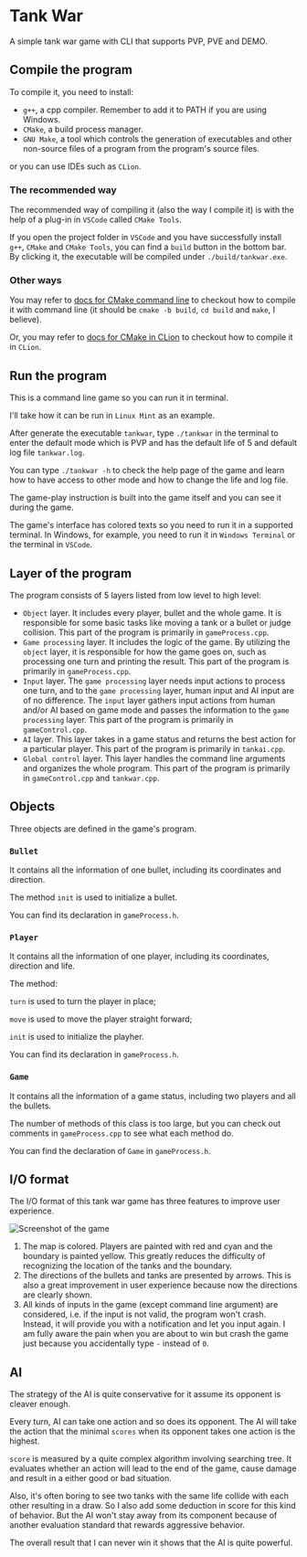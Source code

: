 # Tank War

A simple tank war game with CLI that supports PVP, PVE and DEMO.

## Compile the program

To compile it, you need to install:

- `g++`, a cpp compiler. Remember to add it to PATH if you are using Windows.
- `CMake`, a build process manager.
- `GNU Make`, a tool which controls the generation of executables and other non-source files of a program from the program's source files.

or you can use IDEs such as `CLion`.

### The recommended way

The recommended way of compiling it (also the way I compile it) is with the help of a plug-in in `VSCode` called `CMake Tools`.

If you open the project folder in `VSCode` and you have successfully install `g++`, `CMake` and `CMake Tools`, you can find a `build` button in the bottom bar. By clicking it, the executable will be compiled under `./build/tankwar.exe`.

### Other ways

You may refer to [docs for CMake command line](https://cmake.org/cmake/help/latest/manual/cmake.1.html) to checkout how to compile it with command line (it should be `cmake -b build`, `cd build` and `make`, I believe).

Or, you may refer to [docs for CMake in CLion](https://www.jetbrains.com/help/clion/quick-cmake-tutorial.html) to checkout how to compile it in `CLion`.

## Run the program

This is a command line game so you can run it in terminal.

I'll take how it can be run in `Linux Mint` as an example.

After generate the executable `tankwar`, type `./tankwar` in the terminal to enter the default mode which is PVP and has the default life of 5 and default log file `tankwar.log`.

You can type `./tankwar -h` to check the help page of the game and learn how to have access to other mode and how to change the life and log file.

The game-play instruction is built into the game itself and you can see it during the game.

The game's interface has colored texts so you need to run it in a supported terminal. In Windows, for example, you need to run it in `Windows Terminal` or the terminal in `VSCode`.

## Layer of the program

The program consists of 5 layers listed from low level to high level:

- `Object` layer. It includes every player, bullet and the whole game. It is responsible for some basic tasks like moving a tank or a bullet or judge collision. This part of the program is primarily in `gameProcess.cpp`.
- `Game processing` layer. It includes the logic of the game. By utilizing the `object` layer, it is responsible for how the game goes on, such as processing one turn and printing the result. This part of the program is primarily in `gameProcess.cpp`.
- `Input` layer. The `game processing` layer needs input actions to process one turn, and to the `game processing` layer, human input and AI input are of no difference. The `input` layer gathers input actions from human and/or AI based on game mode and passes the information to the `game processing` layer. This part of the program is primarily in `gameControl.cpp`.
- `AI` layer. This layer takes in a game status and returns the best action for a particular player. This part of the program is primarily in `tankai.cpp`.
- `Global control` layer. This layer handles the command line arguments and organizes the whole program. This part of the program is primarily in `gameControl.cpp` and `tankwar.cpp`.

## Objects

Three objects are defined in the game's program.

### `Bullet`

It contains all the information of one bullet, including its coordinates and direction.

The method `init` is used to initialize a bullet.

You can find its declaration in `gameProcess.h`.

### `Player`

It contains all the information of one player, including its coordinates, direction and life.

The method:

`turn` is used to turn the player in place;

`move` is used to move the player straight forward;

`init` is used to initialize the playher.

You can find its declaration in `gameProcess.h`.

### `Game`

It contains all the information of a game status, including two players and all the bullets.

The number of methods of this class is too large, but you can check out comments in `gameProcess.cpp` to see what each method do.

You can find the declaration of `Game` in `gameProcess.h`.

## I/O format

The I/O format of this tank war game has three features to improve user experience.

![Screenshot of the game](https://s1.ax1x.com/2022/08/06/vnL8YT.png)

1. The map is colored. Players are painted with red and cyan and the boundary is painted yellow. This greatly reduces the difficulty of recognizing the location of the tanks and the boundary.
2. The directions of the bullets and tanks are presented by arrows. This is also a great improvement in user experience because now the directions are clearly shown.
3. All kinds of inputs in the game (except command line argument) are considered, i.e. if the input is not valid, the program won't crash. Instead, it will provide you with a notification and let you input again. I am fully aware the pain when you are about to win but crash the game just because you accidentally type `-` instead of `0`.

## AI

The strategy of the AI is quite conservative for it assume its opponent is cleaver enough.

Every turn, AI can take one action and so does its opponent. The AI will take the action that the minimal `scores` when its opponent takes one action is the highest.

`score` is measured by a quite complex algorithm involving searching tree. It evaluates whether an action will lead to the end of the game, cause damage and result in a either good or bad situation.

Also, it's often boring to see two tanks with the same life collide with each other resulting in a draw. So I also add some deduction in score for this kind of behavior. But the AI won't stay away from its component because of another evaluation standard that rewards aggressive behavior.

The overall result that I can never win it shows that the AI is quite powerful.
